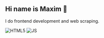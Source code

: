 ## Hi name is Maxim 👋

I do frontend development and web scraping.

![HTML5](https://github.com/maksimkaJCHK/maksimkaJCHK/img/html-5.svg)
![JS](https://github.com/maksimkaJCHK/maksimkaJCHK/img/js.svg)